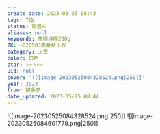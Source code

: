 ```yaml
---
create_date: 2023-05-25 08:43
tags: T恤
status: 穿着中
aliases: null
keywords: 重磅纯棉200g
ZK: ~020503春夏秋上衣
category: 上衣
color: 白色
star: ⭐⭐⭐⭐⭐
uid: null
cover: '![[image-20230525084328524.png|250]]'
year: 2023
from: 拼多多
date_updated: 2023-05-25 08:44
---
```


![[image-20230525084328524.png|250]]
![[image-20230525084601779.png|250]]


